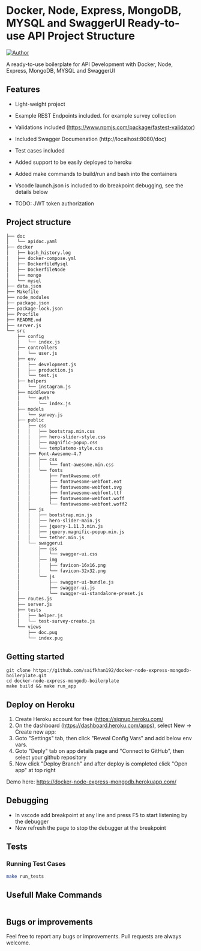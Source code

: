 
# Docker, Node, Express, MongoDB, MYSQL and SwaggerUI Ready-to-use API Project Structure
[![Author](http://img.shields.io/badge/author-@saifkhan192-blue.svg)](https://www.linkedin.com/in/saifullah-khan-02318086/)

A ready-to-use boilerplate for API Development with Docker, Node, Express, MongoDB, MYSQL and SwaggerUI

## Features

-   Light-weight project
-   Example REST Endpoints included. for example survey collection
-   Validations included (https://www.npmjs.com/package/fastest-validator)
-   Included Swagger Documenation (http://localhost:8080/doc)
-   Test cases included
-   Added support to be easily deployed to heroku
-   Added make commands to build/run and bash into the containers
-   Vscode launch.json is included to do breakpoint debugging, see the details below 

-   TODO: JWT token authorization


## Project  structure
```sh
├── doc
│   └── apidoc.yaml
├── docker
│   ├── bash_history.log
│   ├── docker-compose.yml
│   ├── DockerfileMysql
│   ├── DockerfileNode
│   ├── mongo
│   └── mysql
├── data.json
├── Makefile
├── node_modules
├── package.json
├── package-lock.json
├── Procfile
├── README.md
├── server.js
└── src
    ├── config
    │   └── index.js
    ├── controllers
    │   └── user.js
    ├── env
    │   ├── development.js
    │   ├── production.js
    │   └── test.js
    ├── helpers
    │   └── instagram.js
    ├── middleware
    │   └── auth
    │       └── index.js
    ├── models
    │   └── survey.js
    ├── public
    │   ├── css
    │   │   ├── bootstrap.min.css
    │   │   ├── hero-slider-style.css
    │   │   ├── magnific-popup.css
    │   │   └── templatemo-style.css
    │   ├── Font-Awesome-4.7
    │   │   ├── css
    │   │   │   └── font-awesome.min.css
    │   │   └── fonts
    │   │       ├── FontAwesome.otf
    │   │       ├── fontawesome-webfont.eot
    │   │       ├── fontawesome-webfont.svg
    │   │       ├── fontawesome-webfont.ttf
    │   │       ├── fontawesome-webfont.woff
    │   │       └── fontawesome-webfont.woff2
    │   ├── js
    │   │   ├── bootstrap.min.js
    │   │   ├── hero-slider-main.js
    │   │   ├── jquery-1.11.3.min.js
    │   │   ├── jquery.magnific-popup.min.js
    │   │   └── tether.min.js
    │   └── swaggerui
    │       ├── css
    │       │   └── swagger-ui.css
    │       ├── img
    │       │   ├── favicon-16x16.png
    │       │   └── favicon-32x32.png
    │       └── js
    │           ├── swagger-ui-bundle.js
    │           ├── swagger-ui.js
    │           └── swagger-ui-standalone-preset.js
    ├── routes.js
    ├── server.js
    ├── tests
    │   ├── helper.js
    │   └── test-survey-create.js
    └── views
        ├── doc.pug
        └── index.pug


```

## Getting started

```make
git clone https://github.com/saifkhan192/docker-node-express-mongodb-boilerplate.git
cd docker-node-express-mongodb-boilerplate
make build && make run_app
```


## Deploy on Heroku

1. Create Heroku account for free (https://signup.heroku.com/
2. On the dashboard (https://dashboard.heroku.com/apps), select New -> Create new app:
3. Goto "Settings" tab, then click "Reveal Config Vars" and add below env vars.
4. Goto "Deply" tab on app details page and "Connect to GitHub", then select your github repository
5. Now click "Deploy Branch" and after deploy is completed click "Open app" at top right

Demo here:
https://docker-node-express-mongodb.herokuapp.com/


## Debugging
-   In vscode add breakpoint at any line and press F5 to start listening by the debugger
-   Now refresh the page to stop the debugger at the breakpoint

## Tests
### Running  Test Cases

```bash
make run_tests
```

## Usefull Make Commands

```make

```


## Bugs or improvements

Feel free to report any bugs or improvements. Pull requests are always welcome.

